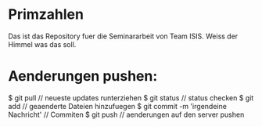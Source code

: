 # Primzahlen
Das ist das Repository fuer die Seminararbeit von Team ISIS.
Weiss der Himmel was das soll.

# Aenderungen pushen:
$ git pull // neueste updates runterziehen
$ git status // status checken
$ git add <meine Datei> // geaenderte Dateien hinzufuegen
$ git commit -m 'irgendeine Nachricht' // Commiten
$ git push // aenderungen auf den server pushen
